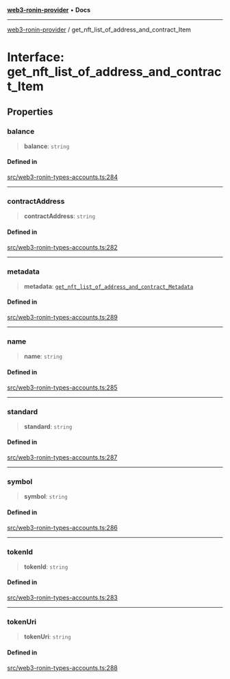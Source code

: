 [**web3-ronin-provider**](../README.md) • **Docs**

***

[web3-ronin-provider](../globals.md) / get\_nft\_list\_of\_address\_and\_contract\_Item

# Interface: get\_nft\_list\_of\_address\_and\_contract\_Item

## Properties

### balance

> **balance**: `string`

#### Defined in

[src/web3-ronin-types-accounts.ts:284](https://github.com/chuacw/web3-ronin-provider/blob/5e9462adf1edb8f1f7982dc5f4e5bd7094a4d6eb/src/web3-ronin-types-accounts.ts#L284)

***

### contractAddress

> **contractAddress**: `string`

#### Defined in

[src/web3-ronin-types-accounts.ts:282](https://github.com/chuacw/web3-ronin-provider/blob/5e9462adf1edb8f1f7982dc5f4e5bd7094a4d6eb/src/web3-ronin-types-accounts.ts#L282)

***

### metadata

> **metadata**: [`get_nft_list_of_address_and_contract_Metadata`](get_nft_list_of_address_and_contract_Metadata.md)

#### Defined in

[src/web3-ronin-types-accounts.ts:289](https://github.com/chuacw/web3-ronin-provider/blob/5e9462adf1edb8f1f7982dc5f4e5bd7094a4d6eb/src/web3-ronin-types-accounts.ts#L289)

***

### name

> **name**: `string`

#### Defined in

[src/web3-ronin-types-accounts.ts:285](https://github.com/chuacw/web3-ronin-provider/blob/5e9462adf1edb8f1f7982dc5f4e5bd7094a4d6eb/src/web3-ronin-types-accounts.ts#L285)

***

### standard

> **standard**: `string`

#### Defined in

[src/web3-ronin-types-accounts.ts:287](https://github.com/chuacw/web3-ronin-provider/blob/5e9462adf1edb8f1f7982dc5f4e5bd7094a4d6eb/src/web3-ronin-types-accounts.ts#L287)

***

### symbol

> **symbol**: `string`

#### Defined in

[src/web3-ronin-types-accounts.ts:286](https://github.com/chuacw/web3-ronin-provider/blob/5e9462adf1edb8f1f7982dc5f4e5bd7094a4d6eb/src/web3-ronin-types-accounts.ts#L286)

***

### tokenId

> **tokenId**: `string`

#### Defined in

[src/web3-ronin-types-accounts.ts:283](https://github.com/chuacw/web3-ronin-provider/blob/5e9462adf1edb8f1f7982dc5f4e5bd7094a4d6eb/src/web3-ronin-types-accounts.ts#L283)

***

### tokenUri

> **tokenUri**: `string`

#### Defined in

[src/web3-ronin-types-accounts.ts:288](https://github.com/chuacw/web3-ronin-provider/blob/5e9462adf1edb8f1f7982dc5f4e5bd7094a4d6eb/src/web3-ronin-types-accounts.ts#L288)
